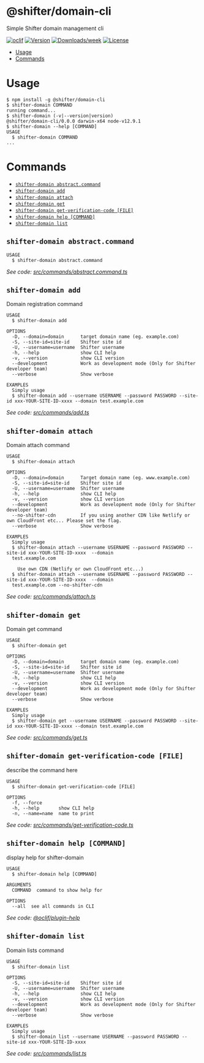 @shifter/domain-cli
===================

Simple Shifter domain management cli

[![oclif](https://img.shields.io/badge/cli-oclif-brightgreen.svg)](https://oclif.io)
[![Version](https://img.shields.io/npm/v/@shifter/domain-cli.svg)](https://npmjs.org/package/@shifter/domain-cli)
[![Downloads/week](https://img.shields.io/npm/dw/@shifter/domain-cli.svg)](https://npmjs.org/package/@shifter/domain-cli)
[![License](https://img.shields.io/npm/l/@shifter/domain-cli.svg)](https://github.com/getshifter/domain-cli/blob/master/package.json)

<!-- toc -->
* [Usage](#usage)
* [Commands](#commands)
<!-- tocstop -->
# Usage
<!-- usage -->
```sh-session
$ npm install -g @shifter/domain-cli
$ shifter-domain COMMAND
running command...
$ shifter-domain (-v|--version|version)
@shifter/domain-cli/0.0.0 darwin-x64 node-v12.9.1
$ shifter-domain --help [COMMAND]
USAGE
  $ shifter-domain COMMAND
...
```
<!-- usagestop -->
# Commands
<!-- commands -->
* [`shifter-domain abstract.command`](#shifter-domain-abstractcommand)
* [`shifter-domain add`](#shifter-domain-add)
* [`shifter-domain attach`](#shifter-domain-attach)
* [`shifter-domain get`](#shifter-domain-get)
* [`shifter-domain get-verification-code [FILE]`](#shifter-domain-get-verification-code-file)
* [`shifter-domain help [COMMAND]`](#shifter-domain-help-command)
* [`shifter-domain list`](#shifter-domain-list)

## `shifter-domain abstract.command`

```
USAGE
  $ shifter-domain abstract.command
```

_See code: [src/commands/abstract.command.ts](https://github.com/getshifter/domain-cli/blob/v0.0.0/src/commands/abstract.command.ts)_

## `shifter-domain add`

Domain registration command

```
USAGE
  $ shifter-domain add

OPTIONS
  -D, --domain=domain      target domain name (eg. example.com)
  -S, --site-id=site-id    Shifter site id
  -U, --username=username  Shifter username
  -h, --help               show CLI help
  -v, --version            show CLI version
  --development            Work as development mode (Only for Shifter developer team)
  --verbose                Show verbose

EXAMPLES
  Simply usage
  $ shifter-domain add --username USERNAME --password PASSWORD --site-id xxx-YOUR-SITE-ID-xxxx --domain test.example.com
```

_See code: [src/commands/add.ts](https://github.com/getshifter/domain-cli/blob/v0.0.0/src/commands/add.ts)_

## `shifter-domain attach`

Domain attach command

```
USAGE
  $ shifter-domain attach

OPTIONS
  -D, --domain=domain      Target domain name (eg. www.example.com)
  -S, --site-id=site-id    Shifter site id
  -U, --username=username  Shifter username
  -h, --help               show CLI help
  -v, --version            show CLI version
  --development            Work as development mode (Only for Shifter developer team)
  --no-shifter-cdn         If you using another CDN like Netlify or own CloudFront etc... Please set the flag.
  --verbose                Show verbose

EXAMPLES
  Simply usage
  $ shifter-domain attach --username USERNAME --password PASSWORD --site-id xxx-YOUR-SITE-ID-xxxx  --domain 
  test.example.com

    Use own CDN (Netlify or own CloudFront etc...)
  $ shifter-domain attach --username USERNAME --password PASSWORD --site-id xxx-YOUR-SITE-ID-xxxx  --domain 
  test.example.com --no-shifter-cdn
```

_See code: [src/commands/attach.ts](https://github.com/getshifter/domain-cli/blob/v0.0.0/src/commands/attach.ts)_

## `shifter-domain get`

Domain get command

```
USAGE
  $ shifter-domain get

OPTIONS
  -D, --domain=domain      target domain name (eg. example.com)
  -S, --site-id=site-id    Shifter site id
  -U, --username=username  Shifter username
  -h, --help               show CLI help
  -v, --version            show CLI version
  --development            Work as development mode (Only for Shifter developer team)
  --verbose                Show verbose

EXAMPLES
  Simply usage
  $ shifter-domain get --username USERNAME --password PASSWORD --site-id xxx-YOUR-SITE-ID-xxxx --domain test.example.com
```

_See code: [src/commands/get.ts](https://github.com/getshifter/domain-cli/blob/v0.0.0/src/commands/get.ts)_

## `shifter-domain get-verification-code [FILE]`

describe the command here

```
USAGE
  $ shifter-domain get-verification-code [FILE]

OPTIONS
  -f, --force
  -h, --help       show CLI help
  -n, --name=name  name to print
```

_See code: [src/commands/get-verification-code.ts](https://github.com/getshifter/domain-cli/blob/v0.0.0/src/commands/get-verification-code.ts)_

## `shifter-domain help [COMMAND]`

display help for shifter-domain

```
USAGE
  $ shifter-domain help [COMMAND]

ARGUMENTS
  COMMAND  command to show help for

OPTIONS
  --all  see all commands in CLI
```

_See code: [@oclif/plugin-help](https://github.com/oclif/plugin-help/blob/v3.1.0/src/commands/help.ts)_

## `shifter-domain list`

Domain lists command

```
USAGE
  $ shifter-domain list

OPTIONS
  -S, --site-id=site-id    Shifter site id
  -U, --username=username  Shifter username
  -h, --help               show CLI help
  -v, --version            show CLI version
  --development            Work as development mode (Only for Shifter developer team)
  --verbose                Show verbose

EXAMPLES
  Simply usage
  $ shifter-domain list --username USERNAME --password PASSWORD --site-id xxx-YOUR-SITE-ID-xxxx
```

_See code: [src/commands/list.ts](https://github.com/getshifter/domain-cli/blob/v0.0.0/src/commands/list.ts)_
<!-- commandsstop -->
